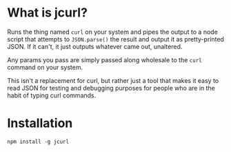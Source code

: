 # What is jcurl?

Runs the thing named `curl` on your system and pipes the output to a node script that attempts to `JSON.parse()` the result and output it as pretty-printed JSON. If it can't, it just outputs whatever came out, unaltered.

Any params you pass are simply passed along wholesale to the `curl` command on your system.

This isn't a replacement for curl, but rather just a tool that makes it easy to read JSON for testing and debugging purposes for people who are in the habit of typing curl commands.

# Installation

    npm install -g jcurl
